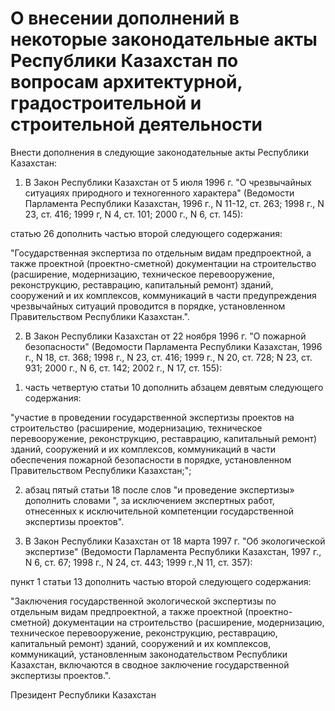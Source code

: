 # О внесении дополнений в некоторые законодательные акты Республики Казахстан по вопросам архитектурной, градостроительной и строительной деятельности

Внести дополнения в следующие законодательные акты Республики Казахстан:

1. В Закон Республики Казахстан от 5 июля 1996 г. "О чрезвычайных ситуациях природного и техногенного характера" (Ведомости Парламента Республики Казахстан, 1996 г., N 11-12, ст. 263; 1998 г., N 23, ст. 416; 1999 г, N 4, ст. 101; 2000 г., N 6, ст. 145):

статью 26 дополнить частью второй следующего содержания:

"Государственная экспертиза по отдельным видам предпроектной, а также проектной (проектно-сметной) документации на строительство (расширение, модернизацию, техническое перевооружение, реконструкцию, реставрацию, капитальный ремонт) зданий, сооружений и их комплексов, коммуникаций в части предупреждения чрезвычайных ситуаций проводится в порядке, установленном Правительством Республики Казахстан.".

2. В Закон Республики Казахстан от 22 ноября 1996 г. "О пожарной безопасности" (Ведомости Парламента Республики Казахстан, 1996 г., N 18, ст. 368; 1998 г., N 23, ст. 416; 1999 г., N 20, ст. 728; N 23, ст. 931; 2000 г., N 6, ст. 142; 2002 г., N 17, ст. 155):

1) часть четвертую статьи 10 дополнить абзацем девятым следующего содержания:

"участие в проведении государственной экспертизы проектов на строительство (расширение, модернизацию, техническое перевооружение, реконструкцию, реставрацию, капитальный ремонт) зданий, сооружений и их комплексов, коммуникаций в части обеспечения пожарной безопасности в порядке, установленном Правительством Республики Казахстан;";

2) абзац пятый статьи 18 после слов "и проведение экспертизы» дополнить словами ", за исключением экспертных работ, отнесенных к исключительной компетенции государственной экспертизы проектов".

3. В Закон Республики Казахстан от 18 марта 1997 г. "Об экологической экспертизе" (Ведомости Парламента Республики Казахстан, 1997 г., N 6, ст. 67; 1998 г., N 24, ст. 443; 1999 г.,N 11, ст. 357):

пункт 1 статьи 13 дополнить частью второй следующего содержания:

"Заключения государственной экологической экспертизы по отдельным видам предпроектной, а также проектной (проектно-сметной) документации на строительство (расширение, модернизацию, техническое перевооружение, реконструкцию, реставрацию, капитальный ремонт) зданий, сооружений и их комплексов, коммуникаций, установленным законодательством Республики Казахстан, включаются в сводное заключение государственной экспертизы проектов.".

Президент Республики Казахстан


